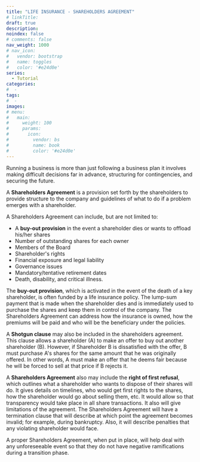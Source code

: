 ```yaml
---
title: "LIFE INSURANCE - SHAREHOLDERS AGREEMENT"
# linkTitle:
draft: true
description: 
noindex: false
# comments: false
nav_weight: 1000
# nav_icon:
#   vendor: bootstrap
#   name: toggles
#   color: '#e24d0e'
series:
  - Tutorial
categories:
#  - 
tags:
#  - 
images:
# menu:
#   main:
#     weight: 100
#     params:
#       icon:
#         vendor: bs
#         name: book
#         color: '#e24d0e'
---
```


Running a business is more than just following a business plan it involves making difficult decisions far in advance, structuring for contingencies, and securing the future.

<!--more-->

A **Shareholders Agreement** is a provision set forth by the shareholders to provide structure to the company and guidelines of what to do if a problem emerges with a shareholder.

A Shareholders Agreement can include, but are not limited to:

- A **buy-out provision** in the event a shareholder dies or wants to offload his/her shares
- Number of outstanding shares for each owner
- Members of the Board
- Shareholder's rights
- Financial exposure and legal liability
- Governance issues
- Mandatory/tentative retirement dates
- Death, disability, and critical illness.

The **buy-out provision**, which is activated in the event of the death of a key shareholder, is often funded by a life insurance policy.  The lump-sum payment that is made when the shareholder dies and is immediately used to purchase the shares and keep them in control of the company.  The Shareholders Agreement can address how the insurance is owned, how the premiums will be paid and who will be the beneficiary under the policies.

A **Shotgun clause** may also be included in the shareholders agreement.  This clause allows a shareholder (A) to make an offer to buy out another shareholder (B).  However, if Shareholder B is dissatisfied with the offer, B must purchase A's shares for the same amount that he was originally offered.  In other words, A must make an offer that he deems fair because he will be forced to sell at that price if B rejects it.

A **Shareholders Agreement** also may include the **right of first refusal**, which outlines what a shareholder who wants to dispose of their shares will do.  It gives details on timelines, who would get first rights to the shares, how the shareholder would go about selling them, etc.  It would allow so that transparency would take place in all share transactions.
It also will give limitations of the agreement.  The Shareholders Agreement will have a termination clause that will describe at which point the agreement becomes invalid; for example, during bankruptcy.  Also, it will describe penalties that any violating shareholder would face.

A proper Shareholders Agreement, when put in place, will help deal with any unforeseeable event so that they do not have negative ramifications during a transition phase.
